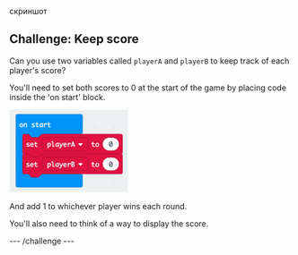 скриншот

## Challenge: Keep score

Can you use two variables called `playerA` and `playerB` to keep track of each player's score?

You'll need to set both scores to 0 at the start of the game by placing code inside the 'on start' block.

![скриншот](images/reaction-on-start.png)

And add 1 to whichever player wins each round.

You'll also need to think of a way to display the score.

\--- /challenge \---